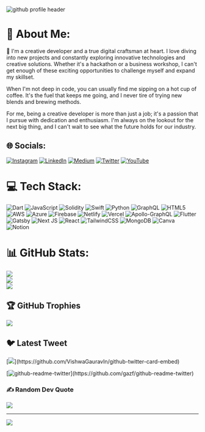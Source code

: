 

<!--
**shah-aman/shah-aman** is a ✨ _special_ ✨ repository because its `README.md` (this file) appears on your GitHub profile.

Here are some ideas to get you started:

- 🔭 I’m currently working on ...
- 🌱 I’m currently learning ...
- 👯 I’m looking to collaborate on ...
- 🤔 I’m looking for help with ...
- 💬 Ask me about ...
- 📫 How to reach me: ...
- 😄 Pronouns: ...
- ⚡ Fun fact: ...
-->
![github profile header](https://user-images.githubusercontent.com/30745002/219671934-0b3daa69-410d-4b2f-915c-9665f5982060.png)

# 💫 About Me:
🔭 I'm a creative developer and a true digital craftsman at heart. I love diving into new projects and constantly exploring innovative technologies and creative solutions. Whether it's a hackathon or a business workshop, I can't get enough of these exciting opportunities to challenge myself and expand my skillset.

When I'm not deep in code, you can usually find me sipping on a hot cup of coffee. It's the fuel that keeps me going, and I never tire of trying new blends and brewing methods.

For me, being a creative developer is more than just a job; it's a passion that I pursue with dedication and enthusiasm. I'm always on the lookout for the next big thing, and I can't wait to see what the future holds for our industry.


## 🌐 Socials:
[![Instagram](https://img.shields.io/badge/Instagram-%23E4405F.svg?logo=Instagram&logoColor=white)](https://instagram.com/technosh.in/)
[![LinkedIn](https://img.shields.io/badge/LinkedIn-%230077B5.svg?logo=linkedin&logoColor=white)](https://linkedin.com/in/shah-aman) 
[![Medium](https://img.shields.io/badge/Medium-12100E?logo=medium&logoColor=white)](https://medium.com/@aman-shah)
[![Twitter](https://img.shields.io/badge/Twitter-%231DA1F2.svg?logo=Twitter&logoColor=white)](https://twitter.com/technosh_) 
[![YouTube](https://img.shields.io/badge/YouTube-%23FF0000.svg?logo=YouTube&logoColor=white)](https://youtube.com/@TheTechnosh) 

# 💻 Tech Stack:
![Dart](https://img.shields.io/badge/dart-%230175C2.svg?style=for-the-badge&logo=dart&logoColor=white) ![JavaScript](https://img.shields.io/badge/javascript-%23323330.svg?style=for-the-badge&logo=javascript&logoColor=%23F7DF1E) ![Solidity](https://img.shields.io/badge/Solidity-%23363636.svg?style=for-the-badge&logo=solidity&logoColor=white) ![Swift](https://img.shields.io/badge/swift-F54A2A?style=for-the-badge&logo=swift&logoColor=white) ![Python](https://img.shields.io/badge/python-3670A0?style=for-the-badge&logo=python&logoColor=ffdd54) ![GraphQL](https://img.shields.io/badge/-GraphQL-E10098?style=for-the-badge&logo=graphql&logoColor=white) ![HTML5](https://img.shields.io/badge/html5-%23E34F26.svg?style=for-the-badge&logo=html5&logoColor=white) ![AWS](https://img.shields.io/badge/AWS-%23FF9900.svg?style=for-the-badge&logo=amazon-aws&logoColor=white) ![Azure](https://img.shields.io/badge/azure-%230072C6.svg?style=for-the-badge&logo=azure-devops&logoColor=white) ![Firebase](https://img.shields.io/badge/firebase-%23039BE5.svg?style=for-the-badge&logo=firebase) ![Netlify](https://img.shields.io/badge/netlify-%23000000.svg?style=for-the-badge&logo=netlify&logoColor=#00C7B7) ![Vercel](https://img.shields.io/badge/vercel-%23000000.svg?style=for-the-badge&logo=vercel&logoColor=white) ![Apollo-GraphQL](https://img.shields.io/badge/-ApolloGraphQL-311C87?style=for-the-badge&logo=apollo-graphql) ![Flutter](https://img.shields.io/badge/Flutter-%2302569B.svg?style=for-the-badge&logo=Flutter&logoColor=white) ![Gatsby](https://img.shields.io/badge/Gatsby-%23663399.svg?style=for-the-badge&logo=gatsby&logoColor=white) ![Next JS](https://img.shields.io/badge/Next-black?style=for-the-badge&logo=next.js&logoColor=white) ![React](https://img.shields.io/badge/react-%2320232a.svg?style=for-the-badge&logo=react&logoColor=%2361DAFB) ![TailwindCSS](https://img.shields.io/badge/tailwindcss-%2338B2AC.svg?style=for-the-badge&logo=tailwind-css&logoColor=white) ![MongoDB](https://img.shields.io/badge/MongoDB-%234ea94b.svg?style=for-the-badge&logo=mongodb&logoColor=white) ![Canva](https://img.shields.io/badge/Canva-%2300C4CC.svg?style=for-the-badge&logo=Canva&logoColor=white) ![Notion](https://img.shields.io/badge/Notion-%23000000.svg?style=for-the-badge&logo=notion&logoColor=white)
# 📊 GitHub Stats:
![](https://github-readme-stats.vercel.app/api?username=shah-aman&theme=tokyonight&hide_border=false&include_all_commits=true&count_private=false)<br/>
![](https://github-readme-streak-stats.herokuapp.com/?user=shah-aman&theme=tokyonight&hide_border=false)<br/>
![](https://github-readme-stats.vercel.app/api/top-langs/?username=shah-aman&theme=tokyonight&hide_border=false&include_all_commits=true&count_private=false&layout=compact)

## 🏆 GitHub Trophies
![](https://github-profile-trophy.vercel.app/?username=shah-aman&theme=nord&no-frame=true&no-bg=false&margin-w=4)

## 🐦 Latest Tweet
[![](https://gtce.itsvg.in/api?username=https://twitter.com/technosh_)](https://github.com/VishwaGauravIn/github-twitter-card-embed)

[![github-readme-twitter](https://github-readme-twitter.gazf.vercel.app/api?id=technosh_)](https://github.com/gazf/github-readme-twitter)
### ✍️ Random Dev Quote
![](https://quotes-github-readme.vercel.app/api?type=horizontal&theme=radical)



---
[![](https://visitcount.itsvg.in/api?id=shah-aman&icon=0&color=0)](https://visitcount.itsvg.in)

<!-- Proudly created with GPRM ( https://gprm.itsvg.in ) -->

